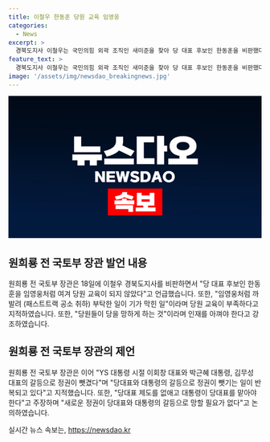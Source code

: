 ```yaml
---
title: 이철우 한동훈 당원 교육 임영웅
categories:
  - News
excerpt: >
  경북도지사 이철우는 국민의힘 외곽 조직인 새미준을 찾아 당 대표 후보인 한동훈을 비판했다. 그는 당원 교육의 부재를 지적하며 임영웅처럼 한동훈을 지지하는 당원들을 비판했다. 또한 당 대표와 대통령의 갈등으로 정권이 뺏겨온 사례를 들며 당대표 제도를 없애야 한다고 주장했다.
feature_text: >
  경북도지사 이철우는 국민의힘 외곽 조직인 새미준을 찾아 당 대표 후보인 한동훈을 비판했다. 그는 당원 교육의 부재를 지적하며 임영웅처럼 한동훈을 지지하는 당원들을 비판했다. 또한 당 대표와 대통령의 갈등으로 정권이 뺏겨온 사례를 들며 당대표 제도를 없애야 한다고 주장했다.
image: '/assets/img/newsdao_breakingnews.jpg'
---
```


<p><img src="/assets/img/newsdao_breakingnews.jpg" alt="koreaapp 속보" /></p>

<h2 data-ke-size="size26">원희룡 전 국토부 장관 발언 내용</h2>

<p data-ke-size="size16">원희룡 전 국토부 장관은 18일에 이철우 경북도지사를 비판하면서 "당 대표 후보인 한동훈을 임영웅처럼 여겨 당원 교육이 되지 않았다"고 언급했습니다. 또한, "임영웅처럼 까발려 (패스트트랙 공소 취하) 부탁한 일이 기가 막힌 일"이라며 당원 교육이 부족하다고 지적하였습니다. 또한, "당원들이 당을 망하게 하는 것"이라며 인재를 아껴야 한다고 강조하였습니다.</p>

<h2 data-ke-size="size26">원희룡 전 국토부 장관의 제언</h2>

<p data-ke-size="size16">원희룡 전 국토부 장관은 이어 "YS 대통령 시절 이회창 대표와 박근혜 대통령, 김무성 대표의 갈등으로 정권이 뺏겼다"며 "당대표와 대통령의 갈등으로 정권이 뺏기는 일이 반복되고 있다"고 지적했습니다. 또한, "당대표 제도를 없애고 대통령이 당대표를 맡아야 한다"고 주장하며 "새로운 정권이 당대표와 대통령의 갈등으로 망할 필요가 없다"고 논의하였습니다.</p>
실시간 뉴스 속보는, <a href="https://newsdao.kr" rel="dofollow">https://newsdao.kr</a>



